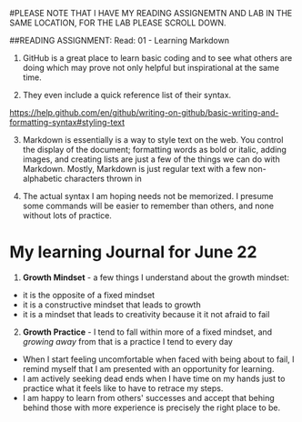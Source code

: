 #PLEASE NOTE THAT I HAVE MY READING ASSIGNEMTN AND LAB IN THE SAME LOCATION, FOR THE LAB PLEASE SCROLL DOWN.

##READING ASSIGNMENT:  Read: 01 - Learning Markdown

1. GitHub is a great place to learn basic coding and to see what others are doing which may prove not only helpful but inspirational at the same time.

2.  They even include a quick reference list of their syntax.

https://help.github.com/en/github/writing-on-github/basic-writing-and-formatting-syntax#styling-text

3. Markdown is essentially is a way to style text on the web. You control the display of the document; formatting words as bold or italic, adding images, and creating lists are just a few of the things we can do with Markdown. Mostly, Markdown is just regular text with a few non-alphabetic characters thrown in

4. The actual syntax I am hoping needs not be memorized.  I presume some commands will be easier to remember than others, and none without lots of practice.  




# My learning Journal for June 22

1.  **Growth Mindset** - a few things I understand about the growth mindset:
  - it is the opposite of a fixed mindset
  - it is a constructive mindset that leads to growth
  - it is a mindset that leads to creativity because it it not afraid to fail
  
2.  **Growth Practice**  -  I tend to fall within more of a fixed mindset, and *growing away* from that is a practice I tend to every day
  - When I start feeling uncomfortable when faced with being about to fail, I remind myself that I am presented with an opportunity for learning.
  - I am actively seeking dead ends when I have time on my hands just to practice what it feels like to have to retrace my steps.
  - I am happy to learn from others' successes and accept that behing behind those with more experience is precisely the right place to be.
